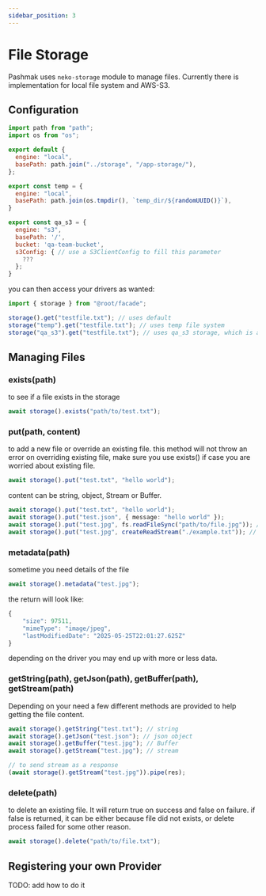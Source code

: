 ```yaml
---
sidebar_position: 3
---
```


# File Storage

Pashmak uses `neko-storage` module to manage files. Currently there is implementation for local file system and AWS-S3.

## Configuration

```javascript
import path from "path";
import os from "os";

export default {
  engine: "local",
  basePath: path.join("../storage", "/app-storage/"),
};

export const temp = {
  engine: "local",
  basePath: path.join(os.tmpdir(), `temp_dir/${randomUUID()}`),
}

export const qa_s3 = {
  engine: "s3",
  basePath: '/',
  bucket: 'qa-team-bucket',
  s3Config: { // use a S3ClientConfig to fill this parameter
    ???
  };
}
```

you can then access your drivers as wanted:

```javascript
import { storage } from "@root/facade";

storage().get("testfile.txt"); // uses default
storage("temp").get("testfile.txt"); // uses temp file system
storage("qa_s3").get("testfile.txt"); // uses qa_s3 storage, which is a AWS-S3
```

## Managing Files

### exists(path)

to see if a file exists in the storage

```ts
await storage().exists("path/to/test.txt");
```

### put(path, content)

to add a new file or override an existing file.
this method will not throw an error on overriding existing file, make sure you use exists() if case you are worried about existing file.

```ts
await storage().put("test.txt", "hello world");
```

content can be string, object, Stream or Buffer.

```ts
await storage().put("test.txt", "hello world");
await storage().put("test.json", { message: "hello world" });
await storage().put("test.jpg", fs.readFileSync("path/to/file.jpg")); // Buffer
await storage().put("test.jpg", createReadStream("./example.txt")); // ReadStream
```

### metadata(path)

sometime you need details of the file

```ts
await storage().metadata("test.jpg");
```

the return will look like:

```ts
{
    "size": 97511,
    "mimeType": "image/jpeg",
    "lastModifiedDate": "2025-05-25T22:01:27.625Z"
}
```

depending on the driver you may end up with more or less data.

### getString(path), getJson(path), getBuffer(path), getStream(path)

Depending on your need a few different methods are provided to help getting the file content.

```ts
await storage().getString("test.txt"); // string
await storage().getJson("test.json"); // json object
await storage().getBuffer("test.jpg"); // Buffer
await storage().getStream("test.jpg"); // stream

// to send stream as a response
(await storage().getStream("test.jpg")).pipe(res);
```

### delete(path)

to delete an existing file. It will return true on success and false on failure.
if false is returned, it can be either because file did not exists, or delete process failed for some other reason.

```ts
await storage().delete("path/to/file.txt");
```

## Registering your own Provider
TODO: add how to do it